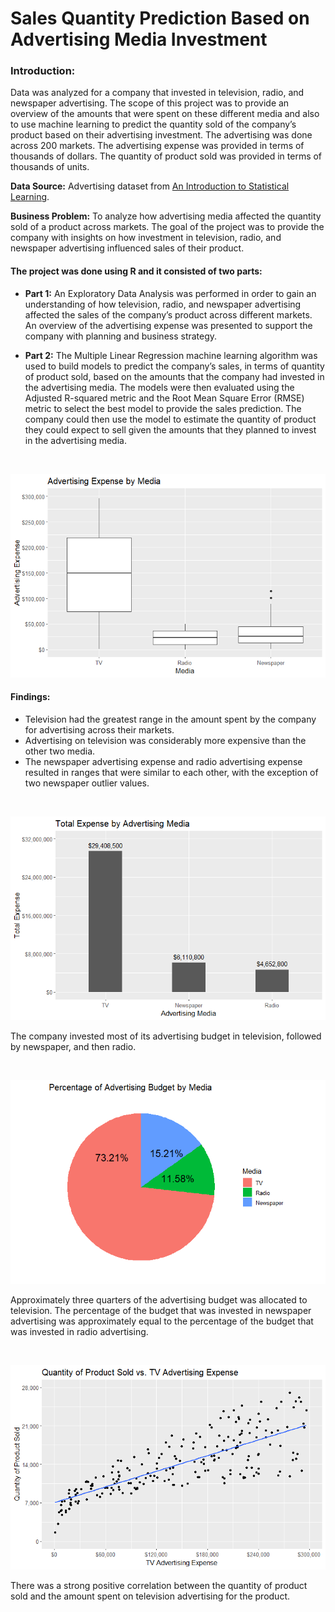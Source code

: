 Sales Quantity Prediction Based on Advertising Media Investment
================


### Introduction:

Data was analyzed for a company that invested in television, radio, and
newspaper advertising. The scope of this project was to provide an
overview of the amounts that were spent on these different media and
also to use machine learning to predict the quantity sold of the
company’s product based on their advertising investment. The advertising
was done across 200 markets. The advertising expense was provided in
terms of thousands of dollars. The quantity of product sold was provided
in terms of thousands of units.

**Data Source:** Advertising dataset from [An Introduction to
Statistical
Learning](https://www.statlearning.com/resources-first-edition).

**Business Problem:** To analyze how advertising media affected the
quantity sold of a product across markets. The goal of the project was
to provide the company with insights on how investment in television,
radio, and newspaper advertising influenced sales of their product.

#### The project was done using R and it consisted of two parts:

- **Part 1:** An Exploratory Data Analysis was performed in order to
  gain an understanding of how television, radio, and newspaper
  advertising affected the sales of the company’s product across
  different markets. An overview of the advertising expense was
  presented to support the company with planning and business strategy.

- **Part 2:** The Multiple Linear Regression machine learning algorithm
  was used to build models to predict the company’s sales, in terms of
  quantity of product sold, based on the amounts that the company had
  invested in the advertising media. The models were then evaluated
  using the Adjusted R-squared metric and the Root Mean Square Error
  (RMSE) metric to select the best model to provide the sales
  prediction. The company could then use the model to estimate the
  quantity of product they could expect to sell given the amounts that
  they planned to invest in the advertising media.

<br>

![A box plot of the advertising expense by media](/images/1.png)

#### **Findings:**

- Television had the greatest range in the amount spent by the company
  for advertising across their markets.
- Advertising on television was considerably more expensive than the
  other two media.
- The newspaper advertising expense and radio advertising expense
  resulted in ranges that were similar to each other, with the exception
  of two newspaper outlier values.

<br>

![A bar chart of the total amount spent on each advertising media](/images/3.png)

The company invested most of its advertising budget in television,
followed by newspaper, and then radio.

<br>

![A pie chart of the budget allocation](/images/4.png)

Approximately three quarters of the advertising budget was allocated to
television. The percentage of the budget that was invested in newspaper
advertising was approximately equal to the percentage of the budget that
was invested in radio advertising.

<br>

![A scatter plot of the relationship between sales and the amount spent on television advertising](/images/6.png)

There was a strong positive correlation between the quantity of product
sold and the amount spent on television advertising for the product.

<br>


